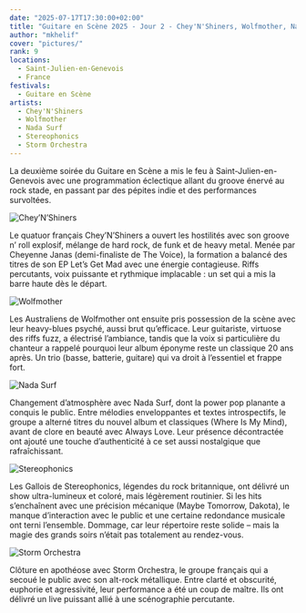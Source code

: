 ```yaml
---
date: "2025-07-17T17:30:00+02:00"
title: "Guitare en Scène 2025 - Jour 2 - Chey'N'Shiners, Wolfmother, Nada Surf, Stereophonics, Storm Orchestra"
author: "mkhelif"
cover: "pictures/"
rank: 9
locations:
  - Saint-Julien-en-Genevois
  - France
festivals:
  - Guitare en Scène
artists:
  - Chey'N'Shiners
  - Wolfmother
  - Nada Surf
  - Stereophonics
  - Storm Orchestra
---
```


La deuxième soirée du Guitare en Scène a mis le feu à Saint-Julien-en-Genevois avec une programmation éclectique allant
du groove énervé au rock stade, en passant par des pépites indie et des performances survoltées.


![Chey’N’Shiners]()

Le quatuor français Chey’N’Shiners a ouvert les hostilités avec son groove n’ roll explosif, mélange de hard rock, de
funk et de heavy metal. Menée par Cheyenne Janas (demi-finaliste de The Voice), la formation a balancé des titres de son
EP Let’s Get Mad avec une énergie contagieuse. Riffs percutants, voix puissante et rythmique implacable : un set qui a
mis la barre haute dès le départ.


![Wolfmother]()

Les Australiens de Wolfmother ont ensuite pris possession de la scène avec leur heavy-blues psyché, aussi brut
qu’efficace. Leur guitariste, virtuose des riffs fuzz, a électrisé l’ambiance, tandis que la voix si particulière du
chanteur a rappelé pourquoi leur album éponyme reste un classique 20 ans après. Un trio (basse, batterie, guitare) qui
va droit à l’essentiel et frappe fort.


![Nada Surf]()

Changement d’atmosphère avec Nada Surf, dont la power pop planante a conquis le public. Entre mélodies enveloppantes et
textes introspectifs, le groupe a alterné titres du nouvel album et classiques (Where Is My Mind), avant de clore en
beauté avec Always Love. Leur présence décontractée ont ajouté une touche d’authenticité à ce set aussi nostalgique que
rafraîchissant.


![Stereophonics]()

Les Gallois de Stereophonics, légendes du rock britannique, ont délivré un show ultra-lumineux et coloré, mais
légèrement routinier. Si les hits s’enchaînent avec une précision mécanique (Maybe Tomorrow, Dakota), le manque
d’interaction avec le public et une certaine redondance musicale ont terni l’ensemble. Dommage, car leur répertoire
reste solide – mais la magie des grands soirs n’était pas totalement au rendez-vous.


![Storm Orchestra]()

Clôture en apothéose avec Storm Orchestra, le groupe français qui a secoué le public avec son alt-rock métallique. Entre
clarté et obscurité, euphorie et agressivité, leur performance a été un coup de maître. Ils ont délivré un live puissant
allié à une scénographie percutante.
